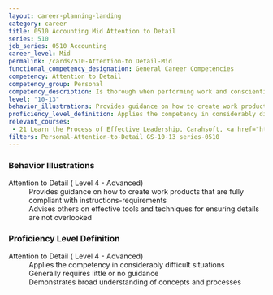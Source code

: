```yaml
---
layout: career-planning-landing
category: career
title: 0510 Accounting Mid Attention to Detail
series: 510
job_series: 0510 Accounting
career_level: Mid
permalink: /cards/510-Attention-to Detail-Mid
functional_competency_designation: General Career Competencies
competency: Attention to Detail
competency_group: Personal
competency_description: Is thorough when performing work and conscientious about attending to detail
level: "10-13"
behavior_illustrations: Provides guidance on how to create work products that are fully compliant with instructions-requirements ? Advises others on effective tools and techniques for ensuring details are not overlooked
proficiency_level_definition: Applies the competency in considerably difficult situations ? Generally requires little or no guidance ? Demonstrates broad understanding of concepts and processes
relevant_courses: 
 - 21 Learn the Process of Effective Leadership, Carahsoft, <a href="https://www.linkedin.com/learning/learn-the-process-of-effective-leadership">https://www.linkedin.com/learning/learn-the-process-of-effective-leadership</a>
filters: Personal-Attention-to-Detail GS-10-13 series-0510
---
```


<div class="desktop:grid-col-6 margin-y-205">
  <div class="border-top-05 bg-white padding-2 shadow-5 height-full members-hover border-1px border-gray-30 border-top-orange radius-lg">
    <h3>Behavior Illustrations</h3>
    <dl class="text-base"><dt>Attention to Detail ( Level 4 - Advanced)</dt><dd>Provides guidance on how to create work products that are fully compliant with instructions-requirements </dd><dd> Advises others on effective tools and techniques for ensuring details are not overlooked</dd></dl>
  </div>
</div>
<div class="desktop:grid-col-6 margin-y-205">
  <div class="border-top-05 bg-white padding-2 shadow-5 height-full members-hover border-1px border-gray-30 border-top-orange radius-lg">
    <h3>Proficiency Level Definition</h3>
    <dl class="text-base"><dt>Attention to Detail ( Level 4 - Advanced)</dt><dd>Applies the competency in considerably difficult situations </dd><dd> Generally requires little or no guidance </dd><dd> Demonstrates broad understanding of concepts and processes</dd></dl>
  </div>
</div>